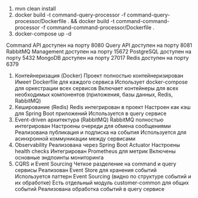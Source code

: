 1) mvn clean install
2) docker build -t command-query-processor -f command-query-processor/Dockerfile . && docker build -t command-command-processor -f command-command-processor/Dockerfile .
4) docker-compose up -d

Command API доступен на порту 8080
Query API доступен на порту 8081
RabbitMQ Management доступен на порту 15672
PostgreSQL доступен на порту 5432
MongoDB доступен на порту 27017
Redis доступен на порту 6379

1. Контейнеризация (Docker)
Проект полностью контейнеризирован
Имеет Dockerfile для каждого сервиса
Использует docker-compose для оркестрации всех сервисов
Включает контейнеры для всех необходимых компонентов (приложения, базы данных, Redis, RabbitMQ)
2. Кеширование (Redis)
Redis интегрирован в проект
Настроен как кэш для Spring Boot приложений
Используется в query сервисе
3. Event-driven архитектура (RabbitMQ)
RabbitMQ полностью интегрирован
Настроены очереди для обмена сообщениями
Реализована публикация и подписка на события
Используется для асинхронной коммуникации между сервисами
4. Observability
Реализована через Spring Boot Actuator
Настроены health checks
Интегрирован Prometheus для метрик
Включены основные эндпоинты мониторинга
5. CQRS и Event Sourcing
Четкое разделение на command и query сервисы
Реализован Event Store для хранения событий
Используется паттерн Event Sourcing (видно по структуре событий и их обработке)
Есть отдельный модуль customer-common для общих событий
Реализована обработка событий в query сервисе
